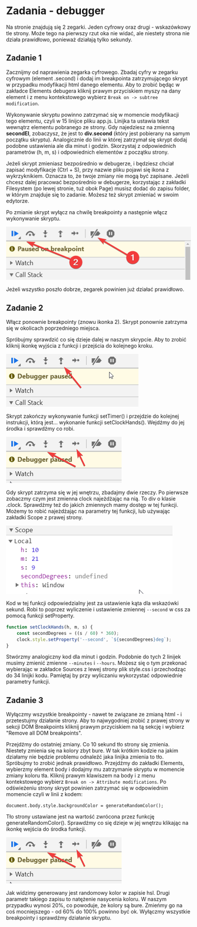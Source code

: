 # Zadania - debugger

Na stronie znajdują się 2 zegarki. Jeden cyfrowy oraz drugi - wskazówkowy tle strony.
Może tego na pierwszy rzut oka nie widać, ale niestety strona nie działa prawidłowo, ponieważ działają tylko sekundy.

## Zadanie 1
Zacznijmy od naprawienia zegarka cyfrowego.
Zbadaj cyfry w zegarku cyfrowym (element .second) i dodaj im breakpointa zatrzymującego skrypt w przypadku modyfikacji html danego elementu. Aby to zrobić będąc w zakładce Elements debugera kliknij prawym przyciskiem myszy na dany element i z menu kontekstowego wybierz `Break on -> subtree modification`.

Wykonywanie skryptu powinno zatrzymać się w momencie modyfikacji tego elementu, czyli w 15 linijce pliku app.js.
Linijka ta ustawia tekst wewnątrz elementu pobranego ze strony. Gdy najedziesz na zmienną <strong>secondEl</strong>, zobaczysz, że jest to <strong>div.second</strong> (który jest pobierany na samym początku skryptu).
Analogicznie do linii w której zatrzymał się skrypt dodaj podobne ustawienia ale dla minut i godzin. Skorzystaj z odpowiednich parametrów (h, m, s) i odpowiednich elementów z początku strony.

Jeżeli skrypt zmieniasz bezpośrednio w debugerze, i będziesz chciał zapisać modyfikacje (Ctrl + S), przy nazwie pliku pojawi się ikona z wykrzyknikiem. Oznacza to, że twoje zmiany nie mogą być zapisane. Jeżeli chcesz dalej pracować bezpośrednio w debugerze, korzystając z zakładki Filesystem (po lewej stronie, tuż obok Page) musisz dodać do zapisu folder, w którym znajduje się to zadanie. Możesz też skrypt zmieniać w swoim edytorze.

Po zmianie skrypt wyłącz na chwilę breakpointy a następnie włącz wykonywanie skryptu.

![](./_data/ikonki-debugera.png)

Jeżeli wszystko poszło dobrze, zegarek powinien już działać prawidłowo.

## Zadanie 2
Włącz ponownie breakpointy (znowu ikonka 2). Skrypt ponownie zatrzyma się w okolicach poprzedniego miejsca.

Spróbujmy sprawdzić co się dzieje dalej w naszym skrypcie. Aby to zrobić kliknij ikonkę wyjścia z funkcji i przejścia do kolejnego kroku.

![](./_data/ikonka-step-out.png)

Skrypt zakończy wykonywanie funkcji setTimer() i przejdzie do kolejnej instrukcji, którą jest... wykonanie funkcji setClockHands().
Wejdźmy do jej środka i sprawdźmy co robi.

![](./_data/ikonki-next.png)

Gdy skrypt zatrzyma się w jej wnętrzu, zbadajmy dwie rzeczy. Po pierwsze zobaczmy czym jest zmienna clock najeżdżając na nią. To div o klasie .clock.
Sprawdźmy też do jakich zmiennych mamy dostęp w tej funkcji. Możemy to robić najeżdżając na parametry tej funkcji, lub używając zakładki Scope z prawej strony.

![](./_data/scope.png)

Kod w tej funkcji odpowiedzialny jest za ustawienie kąta dla wskazówki sekund. Robi to poprzez wyliczenie i ustawienie zmiennej `--second` w css za pomocą funkcji setProperty.

```js
function setClockHands(h, m, s) {
    const secondDegrees = ((s / 60) * 360);
    clock.style.setProperty('--second', `${secondDegrees}deg`);
}
```

Stwórzmy analogiczny kod dla minut i godzin.
Podobnie do tych 2 linijek musimy zmienić zmienne `--minutes` i `--hours`. Możesz się o tym przekonać wybierając w zakładce Sources z lewej strony plik style.css i przechodząc do 34 linijki kodu. Pamiętaj by przy wyliczaniu wykorzystać odpowiednie parametry funkcji.

## Zadanie 3
Wyłączmy wszystkie breakpointy - nawet te związane ze zmianą html - i przetestujmy działanie strony. Aby to najwygodniej zrobić z prawej strony w sekcji DOM Breakpoints kliknij prawym przyciskiem na tą sekcję i wybierz "Remove all DOM breakpoints".

Przejdźmy do ostatniej zmiany. Co 10 sekund tło strony się zmienia. Niestety zmienia się na kolory zbyt bure. W tak krótkim kodzie na jakim działamy nie będzie problemu odnaleźć jaka linijka zmienia to tło. Spróbujmy to zrobić jednak prawidłowo.
Przejdźmy do zakładki Elements, wybierzmy element body i dodajmy mu zatrzymanie skryptu w momencie zmiany koloru tła. Kliknij prawym klawiszem na body i z menu kontekstowego wybierz `Break on -> Attribute modifications`. Po odświeżeniu strony skrypt powinien zatrzymać się w odpowiednim momencie czyli w linii z kodem:

```
document.body.style.backgroundColor = generateRandomColor();
```

Tło strony ustawiane jest na wartość zwrócona przez funkcję generateRandomColor(). Sprawdźmy co się dzieje w jej wnętrzu klikając na ikonkę wejścia do środka funkcji.

![](./_data/ikonki-next.png)

Jak widzimy generowany jest randomowy kolor w zapisie hsl. Drugi parametr takiego zapisu to natężenie nasycenia koloru. W naszym przypadku wynosi 20%, co powoduje, że kolory są bure. Zmieńmy go na coś mocniejszego - od 60% do 100% powinno być ok. Wyłączmy wszystkie breakpointy i sprawdźmy działanie skryptu.
